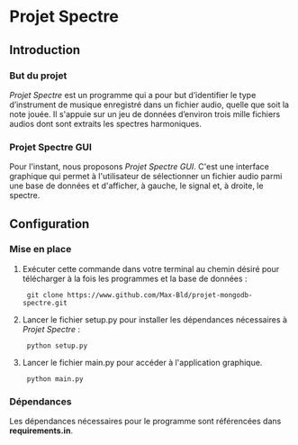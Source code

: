 # Projet Spectre

## Introduction

### But du projet

*Projet Spectre* est un programme qui a pour but d’identifier le type d’instrument de musique enregistré dans un fichier audio, quelle que soit la note jouée. Il s'appuie sur un jeu de données d’environ trois mille fichiers audios dont sont extraits les spectres harmoniques.

### Projet Spectre GUI

Pour l'instant, nous proposons *Projet Spectre GUI*. C'est une interface graphique qui permet à l'utilisateur de sélectionner un fichier audio parmi une base de données et d'afficher, à gauche, le signal et, à droite, le spectre.

## Configuration

### Mise en place

1. Exécuter cette commande dans votre terminal au chemin désiré pour télécharger à la fois les programmes et la base de données :

        git clone https://www.github.com/Max-Bld/projet-mongodb-spectre.git

2. Lancer le fichier setup.py pour installer les dépendances nécessaires à *Projet Spectre* :

        python setup.py

3. Lancer le fichier main.py pour accéder à l'application graphique.

        python main.py

### Dépendances

Les dépendances nécessaires pour le programme sont référencées dans **requirements.in**.
